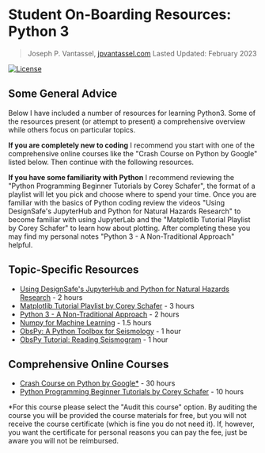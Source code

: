 # Student On-Boarding Resources: Python 3

> Joseph P. Vantassel, [jpvantassel.com](https://www.jpvantassel.com/)
> Lasted Updated: February 2023


[![License](https://img.shields.io/badge/license-CC--By--SA--4.0-brightgreen.svg)](https://github.com/jpvantassel/python3-course/blob/main/LICENSE.md)


## Some General Advice

Below I have included a number of resources for learning Python3. Some
of the resources present (or attempt to present) a comprehensive
overview while others focus on particular topics.

__If you are completely new to coding__ I recommend you start with
one of the comprehensive online courses like the "Crash Course on Python
by Google" listed below. Then continue with the following resources.

__If you have some familiarity with Python__ I recommend reviewing the
"Python Programming Beginner Tutorials by Corey Schafer", the format of
a playlist will let you pick and choose where to spend your time. Once
you are familiar with the basics of Python coding review the videos
"Using DesignSafe's JupyterHub and Python for Natural Hazards Research"
to become familiar with using JupyterLab and the
"Matplotlib Tutorial Playlist by Corey Schafer" to learn how about
plotting. After completing these you may find my personal notes
"Python 3 - A Non-Traditional Approach" helpful.

## Topic-Specific Resources

- [Using DesignSafe's JupyterHub and Python for Natural Hazards Research](https://www.youtube.com/watch?v=wpbRGdFzlFw) - 2 hours
- [Matplotlib Tutorial Playlist by Corey Schafer](https://youtube.com/playlist?list=PL-osiE80TeTvipOqomVEeZ1HRrcEvtZB_) - 3 hours
- [Python 3 - A Non-Traditional Approach](https://jpvantassel.github.io/python3-course/#/) - 2 hours
- [Numpy for Machine Learning](https://www.youtube.com/playlist?list=PLCC34OHNcOtpalASMlX2HHdsLNipyyhbK) - 1.5 hours
- [ObsPy: A Python Toolbox for Seismology](https://www.youtube.com/watch?v=kFwdjfiK4gk) - 1 hour
- [ObsPy Tutorial: Reading Seismogram](https://docs.obspy.org/tutorial/code_snippets/reading_seismograms.html) - 1 hour

## Comprehensive Online Courses

- [Crash Course on Python by Google*](https://www.coursera.org/learn/python-crash-course) - 30 hours
- [Python Programming Beginner Tutorials by Corey Schafer](https://youtube.com/playlist?list=PL-osiE80TeTskrapNbzXhwoFUiLCjGgY7) - 10 hours

*For this course please select the "Audit this course" option. By
auditing the course you will be provided the course materials for free,
but you will not receive the course certificate (which is fine you do
not need it). If, however, you want the certificate for personal reasons
you can pay the fee, just be aware you will not be reimbursed.
